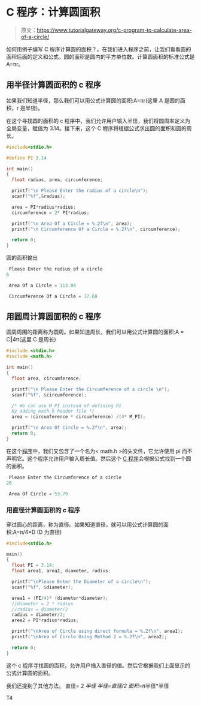 # C 程序：计算圆面积

> 原文：<https://www.tutorialgateway.org/c-program-to-calculate-area-of-a-circle/>

如何用例子编写 C 程序计算圆的面积？。在我们进入程序之前，让我们看看圆的面积后面的定义和公式。圆的面积是圆内的平方单位数。计算圆面积的标准公式是 A=πr。

## 用半径计算圆面积的 c 程序

如果我们知道半径，那么我们可以用公式计算圆的面积:A=πr(这里 A 是圆的面积，r 是半径)。

在这个寻找圆的面积的 c 程序中，我们允许用户输入半径，我们将圆周率定义为全局变量，赋值为 3.14。接下来，这个 C 程序将根据公式求出圆的面积和圆的周长。

```c
#include<stdio.h>

#define PI 3.14

int main()
{
  float radius, area, circumference;

  printf("\n Please Enter the radius of a circle\n");
  scanf("%f",&radius);

  area = PI*radius*radius; 
  circumference = 2* PI*radius;

  printf("\n Area Of a Circle = %.2f\n", area);
  printf("\n Circumference Of a Circle = %.2f\n", circumference);

  return 0;
}
```

圆的面积输出

```c
 Please Enter the radius of a circle
6

 Area Of a Circle = 113.04

 Circumference Of a Circle = 37.68
```

## 用圆周计算圆面积的 c 程序

圆周周围的距离称为圆周。如果知道周长，我们可以用公式计算圆的面积:A = C‖4π(这里 C 是周长)

```c
#include <stdio.h>
#include <math.h>

int main()
{
  float area, circumference;

  printf("\n Please Enter the Circumference of a circle \n");
  scanf("%f", &circumference);

  /* We can use M_PI instead of defining PI 
  by adding math.h header file */
  area = (circumference * circumference) /(4* M_PI);

  printf("\n Area Of Circle = %.2f\n", area);
  return 0;
}
```

在这个[程序](https://www.tutorialgateway.org/c-programming-examples/)中，我们又包含了一个名为< math.h >的头文件，它允许使用 pi 而不声明它。这个程序允许用户输入周长值。然后这个 [C 程序](https://www.tutorialgateway.org/c-programming/)会根据公式找到一个圆的面积。

```c
 Please Enter the Circumference of a circle 
26

 Area Of Circle = 53.79
```

### 用直径计算圆面积的 c 程序

穿过圆心的距离，称为直径。如果知道直径，就可以用公式计算圆的面积:A=π/4*D (D 为直径)

```c
#include<stdio.h>

main()
{
  float PI = 3.14;
  float area1, area2, diameter, radius;

  printf("\nPlease Enter the Diameter of a circle\n");
  scanf("%f", &diameter);

  area1 = (PI/4)* (diameter*diameter); 
  //diameter = 2 * radius
  //radius = diameter/2
  radius = diameter/2;
  area2 = PI*radius*radius;

  printf("\nArea of Circle using direct formula = %.2f\n", area1);
  printf("\nArea of Circle Using Method 2 = %.2f\n", area2);

  return 0; 
}
```

这个 c 程序寻找圆的面积，允许用户插入直径的值。然后它根据我们上面显示的公式计算圆的面积。

我们还提到了其他方法。
直径= 2 *半径
半径=直径/2
面积=π*半径*半径

T4